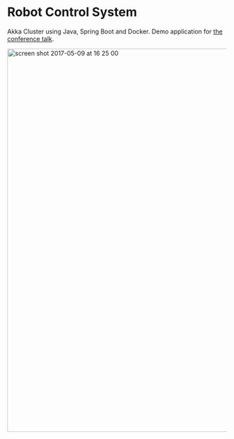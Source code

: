 # Robot Control System
Akka Cluster using Java, Spring Boot and Docker. Demo application for [the conference talk](https://www.slideshare.net/AlexanderLukyanchiko/actorbased-concurrency-in-a-modern-java-enterprise).

<img width="880" alt="screen shot 2017-05-09 at 16 25 00" src="https://cloud.githubusercontent.com/assets/6069066/26027846/06bff546-381e-11e7-89e3-19382e3a15b2.png">
